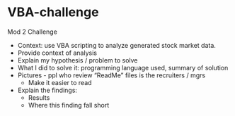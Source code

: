 # VBA-challenge
Mod 2 Challenge

* Context: use VBA scripting to analyze generated stock market data. 
* Provide context of analysis
* Explain my hypothesis / problem to solve
* What I did to solve it: programming language used, summary of solution
* Pictures - ppl who review “ReadMe” files is the recruiters / mgrs
    * Make it easier to read
* Explain the findings: 
    * Results
    * Where this finding fall short
